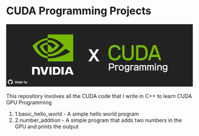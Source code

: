 # CUDA Programming Projects
![screenshot](Resources/repo_banner.png)

This repository involves all the CUDA code that I write in C++ to learn CUDA GPU Programming

1. 1.basic_hello_world - A simple hello world program
2. 2.number_addition   - A simple program that adds two numbers in the GPU and prints the output
